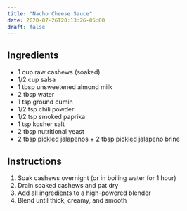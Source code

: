 ```yaml
---
title: "Nacho Cheese Sauce"
date: 2020-07-26T20:13:26-05:00
draft: false
---
```


## Ingredients

- 1 cup raw cashews (soaked)
- 1/2 cup salsa
- 1 tbsp unsweetened almond milk
- 2 tbsp water
- 1 tsp ground cumin
- 1/2 tsp chili powder
- 1/2 tsp smoked paprika
- 1 tsp kosher salt
- 2 tbsp nutritional yeast
- 2 tbsp pickled jalapenos + 2 tbsp pickled jalapeno brine

## Instructions

1. Soak cashews overnight (or in boiling water for 1 hour)
1. Drain soaked cashews and pat dry
1. Add all ingredients to a high-powered blender
1. Blend until thick, creamy, and smooth
